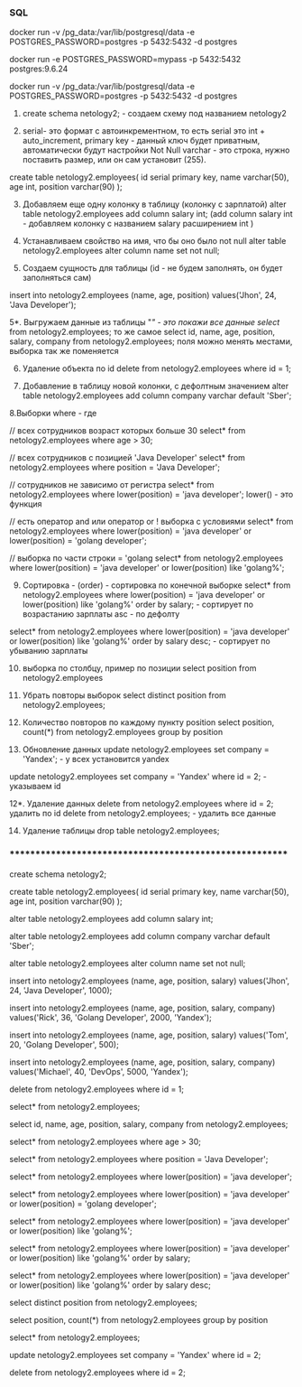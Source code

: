 ### SQL ###


docker run -v /pg_data:/var/lib/postgresql/data -e POSTGRES_PASSWORD=postgres -p 5432:5432 -d postgres

docker run -e POSTGRES_PASSWORD=mypass -p 5432:5432 postgres:9.6.24

docker run -v /pg_data:/var/lib/postgresql/data -e POSTGRES_PASSWORD=postgres -p 5432:5432 -d postgres




1. create schema netology2; - создаем схему под названием netology2

2. serial- это формат с автоинкрементном, то есть serial это int + auto_increment, primary key - данный ключ
будет приватным, автоматически будут настройки Not Null
   varchar - это строка, нужно поставить размер, или он сам установит (255).

create table netology2.employees(
id serial primary key,
name varchar(50),
age int,
position varchar(90)
);


3. Добавляем еще одну колонку в таблицу (колонку с зарплатой)
alter table netology2.employees add column salary int;
(add column salary int - добавляем колонку с названием salary расширением int )


4. Устанавливаем свойство на имя, что бы оно было not null
   alter table netology2.employees alter column name set not null;


5. Создаем сущность для таблицы
   (id - не будем заполнять, он будет заполняться сам)

insert into netology2.employees (name, age, position)
values('Jhon', 24, 'Java Developer');


5*. Выгружаем данные из таблицы
"*" - это покажи все данные
select* from netology2.employees;
то же самое
select id, name, age,  position, salary, company from netology2.employees;
поля можно менять местами, выборка так же поменяется


6. Удаление объекта по id
   delete from netology2.employees where id = 1;


7. Добавление в таблицу новой колонки, с дефолтным значением
   alter table netology2.employees add column company varchar default 'Sber';


8.Выборки
where - где

// всех сотрудников возраст которых больше 30
select* from netology2.employees
where age > 30;

// всех сотрудников с позицией 'Java Developer'
select* from netology2.employees
where position = 'Java Developer';

// сотрудников не зависимо от регистра
select* from netology2.employees
where lower(position)  = 'java developer';
lower() - это функция

// есть оператор and или оператор or ! выборка с условиями
select* from netology2.employees
where lower(position)  = 'java developer'
or lower(position) = 'golang developer';

// выборка по части строки = 'golang
select* from netology2.employees
where lower(position)  = 'java developer'
or lower(position) like 'golang%';


9. Сортировка - (order) - сортировка по конечной выборке
   select* from netology2.employees
   where lower(position)  = 'java developer'
   or lower(position) like 'golang%'
   order by salary; - сортирует по возрастанию зарплаты asc - по дефолту

select* from netology2.employees
where lower(position)  = 'java developer'
or lower(position) like 'golang%'
order by salary desc; - сортирует по убыванию зарплаты


10. выборка по столбцу, пример по позиции
    select position from netology2.employees


10. Убрать повторы выборок
    select distinct position from netology2.employees;


11. Количество повторов по каждому пункту position
    select position, count(*) from netology2.employees
    group by position


12. Обновление данных
    update netology2.employees set company = 'Yandex'; - у всех установится yandex

update netology2.employees set company = 'Yandex'
where id = 2; - указываем id

12*. Удаление данных
delete from netology2.employees where id = 2; удалить по id
delete from netology2.employees; - удалить все данные

14. Удаление таблицы
    drop table netology2.employees;


### ****************************************************** ###


create schema netology2;

create table netology2.employees(
id serial primary key,
name varchar(50),
age int,
position varchar(90)
);

alter table netology2.employees add column salary int;

alter table netology2.employees add column company varchar default 'Sber';

alter table netology2.employees alter column name set not null;

insert into netology2.employees (name, age, position, salary)
values('Jhon', 24, 'Java Developer', 1000);

insert into netology2.employees (name, age, position, salary, company)
values('Rick', 36, 'Golang Developer', 2000, 'Yandex');

insert into netology2.employees (name, age, position, salary)
values('Tom', 20, 'Golang Developer', 500);

insert into netology2.employees (name, age, position, salary, company)
values('Michael', 40, 'DevOps', 5000, 'Yandex');

delete from netology2.employees where id = 1;

select* from netology2.employees;

select id, name, age,  position, salary, company from netology2.employees;

select* from netology2.employees
where age > 30;

select* from netology2.employees
where position = 'Java Developer';

select* from netology2.employees
where lower(position)  = 'java developer';

select* from netology2.employees
where lower(position)  = 'java developer'
or lower(position) = 'golang developer';

select* from netology2.employees
where lower(position)  = 'java developer'
or lower(position) like 'golang%';

select* from netology2.employees
where lower(position)  = 'java developer'
or lower(position) like 'golang%'
order by salary;

select* from netology2.employees
where lower(position)  = 'java developer'
or lower(position) like 'golang%'
order by salary desc;

select distinct position from netology2.employees;

select position, count(*) from netology2.employees
group by position

select* from netology2.employees;

update netology2.employees set company = 'Yandex'
where id = 2;

delete from netology2.employees where id = 2;














